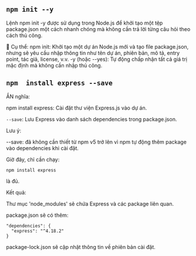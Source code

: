 ## `npm init --y`
Lệnh npm init -y được sử dụng trong Node.js để khởi tạo một tệp package.json một cách nhanh chóng mà không cần trả lời từng câu hỏi theo cách thủ công.

📌 Cụ thể:
npm init: Khởi tạo một dự án Node.js mới và tạo file package.json, nhưng sẽ yêu cầu nhập thông tin như tên dự án, phiên bản, mô tả, entry point, tác giả, license, v.v.
-y (hoặc --yes): Tự động chấp nhận tất cả giá trị mặc định mà không cần nhập thủ công.

## `npm  install express --save`


ẮN nghĩa:

npm install express: Cài đặt thư viện Express.js vào dự án.

``--save``: Lưu Express vào danh sách dependencies trong package.json.

Lưu ý:

--save: đã không cần thiết từ npm v5 trở lên vì npm tự động thêm package vào dependencies khi cài đặt.

Giờ đây, chỉ cần chạy:

`npm install express`

là đủ.

Kết quả:

Thư mục 'node_modules' sẽ chứa Express và các package liên quan.

package.json sẽ có thêm:

```
"dependencies": {
  "express": "^4.18.2"
}
```
package-lock.json sẽ cập nhật thông tin về phiên bản cài đặt.

